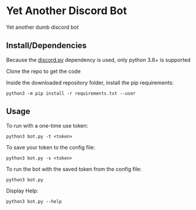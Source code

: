 # Yet Another Discord Bot

Yet another dumb discord bot

## Install/Dependencies

Because the [discord.py](https://github.com/Rapptz/discord.py) dependency is used, only python 3.8+ is supported

Clone the repo to get the code

Inside the downloaded repository folder, install the pip requirements:

    python3 -m pip install -r requirements.txt --user

## Usage

To run with a one-time use token:

`python3 bot.py -t <token>`

To save your token to the config file:

`python3 bot.py -s <token>`

To run the bot with the saved token from the config file:

`python3 bot.py`

Display Help:

`python3 bot.py --help`
